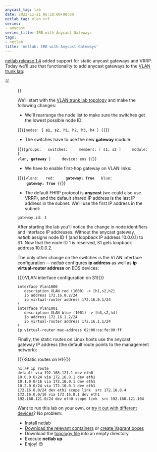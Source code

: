 ```yaml
---
anycast_tag: lab
date: 2022-11-21 06:18:00+00:00
netlab_tag: vlan_vrf
series:
- anycast
series_title: IRB with Anycast Gateways
tags:
- netlab
title: 'netlab: IRB with Anycast Gateways'
---
```

[netlab release 1.4](/2022/11/netlab-release-1-4-0/) added support for static anycast gateways and VRRP. Today we'll use that functionality to add anycast gateways to the [VLAN trunk lab](/2022/06/netsim-vlan-trunk/):

{{<figure src="/2022/06/vlan-trunk.png" caption="Lab topology">}}

We'll start with the [VLAN trunk lab topology](https://github.com/ipspace/netlab-examples/blob/master/VLAN/vlan-trunk/topology.yml) and make the following changes:
<!--more-->
* We'll rearrange the node list to make sure the switches get the lowest possible node ID:

{{<code>}}nodes: [ <b>s1, s2</b>, h1, h2, h3, h4 ]
{{</code>}}

* The switches have to use the new **gateway** module:

{{<code>}}groups:
&nbsp;&nbsp;switches:
&nbsp;&nbsp;&nbsp;&nbsp;members: [ s1, s2 ]
&nbsp;&nbsp;&nbsp;&nbsp;module: [ vlan, <b>gateway</b> ]
&nbsp;&nbsp;&nbsp;&nbsp;device: eos
{{</code>}}

* We have to enable first-hop gateway on VLAN links:

{{<code>}}vlans:
&nbsp;&nbsp;red:
&nbsp;&nbsp;&nbsp;&nbsp;<b>gateway: True</b>
&nbsp;&nbsp;blue:
&nbsp;&nbsp;&nbsp;&nbsp;<b>gateway: True</b>
{{</code>}}

* The default FHRP protocol is **anycast** (we could also use VRRP), and the default shared IP address is the last IP address in the subnet. We'll use the first IP address in the subnet:

```
gateway.id: 1
```

After starting the lab you'll notice the change in node identifiers and interface IP addresses. Without the anycast gateway, _netlab_ assigns node ID 1 (and loopback IP address 10.0.0.1) to S1. Now that the node ID 1 is reserved, S1 gets loopback address 10.0.0.2.

The only other change on the switches is the VLAN interface configuration -- _netlab_ configures **ip address** as well as **ip virtual-router address** on EOS devices:

{{<cc>}}VLAN interface configuration on S1{{</cc>}}
```
interface Vlan1000
   description VLAN red (1000) -> [h1,s2,h2]
   ip address 172.16.0.2/24
   ip virtual-router address 172.16.0.1/24
!
interface Vlan1001
   description VLAN blue (1001) -> [h3,s2,h4]
   ip address 172.16.1.2/24
   ip virtual-router address 172.16.1.1/24
!
ip virtual-router mac-address 02:00:ca:fe:00:ff
```

Finally, the static routes on Linux hosts use the anycast gateway IP address (the default route points to the management network):

{{<cc>}}Static routes on H1{{</cc>}}
```
h1:/# ip route
default via 192.168.121.1 dev eth0
10.0.0.0/24 via 172.16.0.1 dev eth1
10.1.0.0/16 via 172.16.0.1 dev eth1
10.2.0.0/24 via 172.16.0.1 dev eth1
172.16.0.0/24 dev eth1 scope link  src 172.16.0.4
172.16.0.0/16 via 172.16.0.1 dev eth1
192.168.121.0/24 dev eth0 scope link  src 192.168.121.104
```

Want to run this lab on your own, or [try it out with different devices](https://github.com/ipspace/netlab-examples/tree/master/routing/anycast-gateway#changing-device-types)? No problem:

* [Install netlab](https://netlab.tools/install/)
* [Download the relevant containers](https://netlab.tools/labs/clab/) or [create Vagrant boxes](https://netlab.tools/labs/libvirt/)
* Download the [topology file](https://github.com/ipspace/netlab-examples/blob/master/routing/anycast-gateway/topology.yml) into an empty directory
* Execute **netlab up**
* Enjoy! 😊